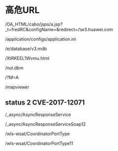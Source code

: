 # 高危URL

/OA_HTML/cabo/jsps/a.jsp?_t=fredRC&configName=&redirect=/\w3.huawei.com

/application/configs/application.ini

/e/database/v3.mdb

/XtRKEEL1Wvmu.html

/nul.dbm

/?M=A

/mapviewer

## status 2 CVE-2017-12071

/_async/AsyncResponseService

/_async/AsyncResponseServiceSoap12

/wls-wsat/CoordinatorPortType

/wls-wsat/CoordinatorPortType11